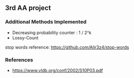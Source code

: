 ## 3rd AA project

### Additional Methods Implemented

* Decreasing probability counter : 1 / 2^k 
* Lossy-Count


stop words reference: https://github.com/Alir3z4/stop-words 


### References

* https://www.vldb.org/conf/2002/S10P03.pdf 
